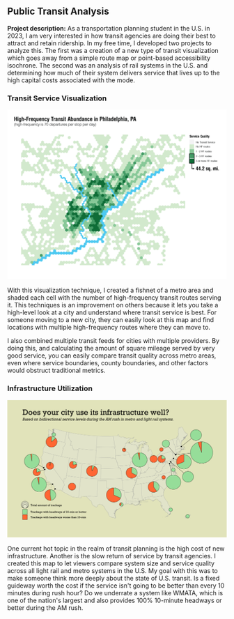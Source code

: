 ## Public Transit Analysis

**Project description:** As a transportation planning student in the U.S. in 2023, I am very interested in how transit agencies are doing their best to attract and retain ridership. In my free time, I developed two projects to analyze this. The first was a creation of a new type of transit visualization which goes away from a simple route map or point-based accessibility isochrone. The second was an analysis of rail systems in the U.S. and determining how much of their system delivers service that lives up to the high capital costs associated with the mode.

### Transit Service Visualization

<img src="images/Transit/Philadelphia map.png?raw=true" width="800"/>

With this visualization technique, I created a fishnet of a metro area and shaded each cell with the number of high-frequency transit routes serving it. This techniques is an improvement on others because it lets you take a high-level look at a city and understand where transit service is best. For someone moving to a new city, they can easily look at this map and find locations with multiple high-frequency routes where they can move to.

I also combined multiple transit feeds for cities with multiple providers. By doing this, and calculating the amount of square mileage served by very good service, you can easily compare transit quality across metro areas, even where service boundaries, county boundaries, and other factors would obstruct traditional metrics.

### Infrastructure Utilization

<img src="images/Transit/good_transit.png?raw=true" width="800"/>

One current hot topic in the realm of transit planning is the high cost of new infrastructure. Another is the slow return of service by transit agencies. I created this map to let viewers compare system size and service quality across all light rail and metro systems in the U.S. My goal with this was to make someone think more deeply about the state of U.S. transit. Is a fixed guideway worth the cost if the service isn't going to be better than every 10 minutes during rush hour? Do we underrate a system like WMATA, which is one of the nation's largest and also provides 100% 10-minute headways or better during the AM rush.

